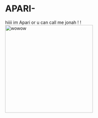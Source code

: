 # APARI-
hiiii im Apari or u can call me jonah !
!<img width="283" alt="wowow" src="https://github.com/Aparie/APARI-/assets/118179879/920efa04-57eb-40e4-9748-7014d9b93d6d">

